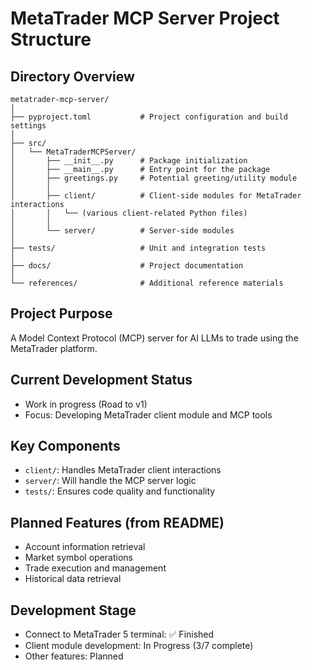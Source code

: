 # MetaTrader MCP Server Project Structure

## Directory Overview

```
metatrader-mcp-server/
│
├── pyproject.toml           # Project configuration and build settings
│
├── src/
│   └── MetaTraderMCPServer/
│       ├── __init__.py      # Package initialization
│       ├── __main__.py      # Entry point for the package
│       ├── greetings.py     # Potential greeting/utility module
│       │
│       ├── client/          # Client-side modules for MetaTrader interactions
│       │   └── (various client-related Python files)
│       │
│       └── server/          # Server-side modules
│
├── tests/                   # Unit and integration tests
│
├── docs/                    # Project documentation
│
└── references/              # Additional reference materials
```

## Project Purpose
A Model Context Protocol (MCP) server for AI LLMs to trade using the MetaTrader platform.

## Current Development Status
- Work in progress (Road to v1)
- Focus: Developing MetaTrader client module and MCP tools

## Key Components
- `client/`: Handles MetaTrader client interactions
- `server/`: Will handle the MCP server logic
- `tests/`: Ensures code quality and functionality

## Planned Features (from README)
- Account information retrieval
- Market symbol operations
- Trade execution and management
- Historical data retrieval

## Development Stage
- Connect to MetaTrader 5 terminal: ✅ Finished
- Client module development: In Progress (3/7 complete)
- Other features: Planned
